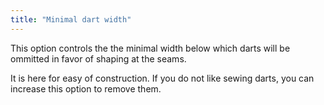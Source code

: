 ```yaml
---
title: "Minimal dart width"
---
```


This option controls the the minimal width below which darts will be ommitted in favor of shaping at the seams.

It is here for easy of construction. If you do not like sewing darts, you can increase this option to remove them.

